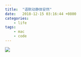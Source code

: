 ```yaml
---
title:  "语默动静体安然"
date:   2018-12-15 03:16:44 +0800
categories: 
    - life
tags:
    - mac
    - code
---
```


![](https://images.unsplash.com/photo-1517694712202-14dd9538aa97?ixlib=rb-1.2.1&ixid=eyJhcHBfaWQiOjEyMDd9&auto=format&fit=crop&w=1950&q=80)
